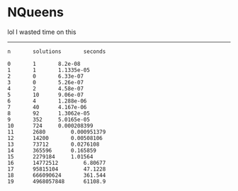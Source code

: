 # NQueens
lol I wasted time on this

************************************************************
    n		solutions		seconds

    0		1		8.2e-08
    1		1		1.1335e-05
    2		0		6.33e-07
    3		0		5.26e-07
    4		2		4.58e-07
    5		10		9.06e-07
    6		4		1.288e-06
    7		40		4.167e-06
    8		92		1.3062e-05
    9		352		5.0165e-05
    10		724		0.000208399
    11		2680		0.000951379
    12		14200		0.00508106
    13		73712		0.0276108
    14		365596		0.165859
    15		2279184		1.01564
    16		14772512        6.80677
    17		95815104        47.1228
    18		666090624       361.544
    19		4968057848      61108.9
